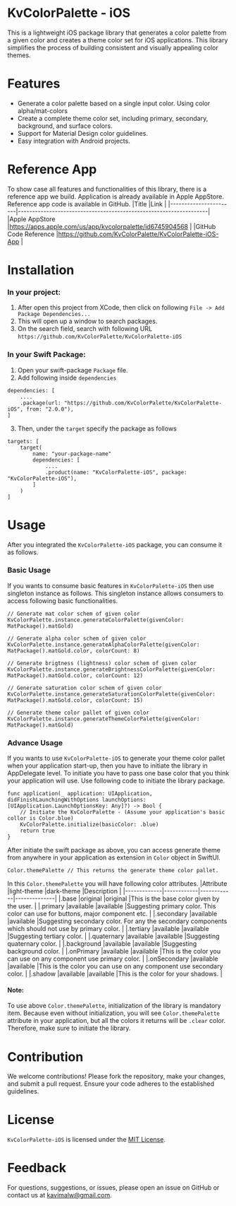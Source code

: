 # KvColorPalette - iOS

This is a lightweight iOS package library that generates a color palette from a given color and creates a theme color set for iOS applications. 
This library simplifies the process of building consistent and visually appealing color themes.

# Features
* Generate a color palette based on a single input color. Using color alpha/mat-colors
* Create a complete theme color set, including primary, secondary, background, and surface colors.
* Support for Material Design color guidelines.
* Easy integration with Android projects.

# Reference App
To show case all features and functionalities of this library, there is a reference app we build. Application is already available in Apple AppStore. Reference app code is available in GitHub.
|Title                  |Link                                                               |
|-----------------------|-------------------------------------------------------------------|
|Apple AppStore         |https://apps.apple.com/us/app/kvcolorpalette/id6745904568          |
|GitHub Code Reference  |https://github.com/KvColorPalette/KvColorPalette-iOS-App           |

# Installation

### In your project:
1. After open this project from XCode, then click on following `File -> Add Package Dependencies...`
2. This will open up a window to search packages.
3. On the search field, search with following URL `https://github.com/KvColorPalette/KvColorPalette-iOS`

### In your Swift Package:
1. Open your swift-package `Package` file.
2. Add following inside `dependencies`
```
dependencies: [
    ....
    .package(url: "https://github.com/KvColorPalette/KvColorPalette-iOS", from: "2.0.0"),
]
```

3. Then, under the `target` specify the package as follows
```
targets: [
    target(
        name: "your-package-name"
        dependencies: [
            ....
            .product(name: "KvColorPalette-iOS", package: "KvColorPalette-iOS"),
        ]
    )
]
```

# Usage
After you integrated the `KvColorPalette-iOS` package, you can consume it as follows.

### Basic Usage
If you wants to consume basic features in `KvColorPalette-iOS` then use singleton instance as follows. This singleton instance allows consumers to access following basic functionalities.
```
// Generate mat color schem of given color
KvColorPalette.instance.generateColorPalette(givenColor: MatPackage().matGold)

// Generate alpha color schem of given color
KvColorPalette.instance.generateAlphaColorPalette(givenColor: MatPackage().matGold.color, colorCount: 8)

// Generate brigtness (lightness) color schem of given color
KvColorPalette.instance.generateBrightnessColorPalette(givenColor: MatPackage().matGold.color, colorCount: 12)

// Generate saturation color schem of given color
KvColorPalette.instance.generateSaturationColorPalette(givenColor: MatPackage().matGold.color, colorCount: 15)

// Generate theme color pallet of given color
KvColorPalette.instance.generateThemeColorPalette(givenColor: MatPackage().matGold)
```

### Advance Usage
If you wants to use `KvColorPalette-iOS` to generate your theme color pallet when your application start-up, then you have to initiate the library in AppDelegate level. 
To initiate you have to pass one base color that you think your application will use. Use following code to initiate the library package.
```
func application(_ application: UIApplication, didFinishLaunchingWithOptions launchOptions: [UIApplication.LaunchOptionsKey: Any]?) -> Bool {
    // Initiate the KvColorPalette - (Assume your application's basic collor is Color.blue)
    KvColorPalette.initialize(basicColor: .blue)
    return true
}
```
After initiate the swift package as above, you can access generate theme from anywhere in your application as extension in `Color` object in SwiftUI.
```
Color.themePalette // This returns the generate theme color pallet.
```
In this `Color.themePalette` you will have following color attributes.
|Attribute    |light-theme |dark-theme  |Description   |
|-------------|------------|------------|--------------|
|.base        |original    |original    |This is the base color given by the user.   |
|.primary     |available   |available   |Suggesting primary color. This color can use for buttons, major component etc.   |
|.secondary   |available   |available   |Suggesting secondary color. For any the secondary components which should not use by primary color.   |
|.tertiary    |available   |available   |Suggesting tertiary color.   |
|.quaternary  |available   |available   |Suggesting quaternary color.   |
|.background  |available   |available   |Suggesting background color.   |
|.onPrimary   |available   |available   |This is the color you can use on any component use primary color.   |
|.onSecondary |available   |available   |This is the color you can use on any component use secondary color.   |
|.shadow      |available   |available   |This is the color for your shadows.   |

#### Note:
To use above `Color.themePalette`, initialization of the library is mandatory item. Because even without initialization, you will see `Color.themePalette` attribute in your application, but all the colors it returns will be `.clear` color.
Therefore, make sure to initiate the library.


# Contribution
We welcome contributions! Please fork the repository, make your changes, and submit a pull request. Ensure your code adheres to the established guidelines.

# License
`KvColorPalette-iOS` is licensed under the [MIT License](https://github.com/KvColorPalette/KvColorPalette-iOS/blob/main/LICENSE).

# Feedback
For questions, suggestions, or issues, please open an issue on GitHub or contact us at kavimalw@gmail.com.


